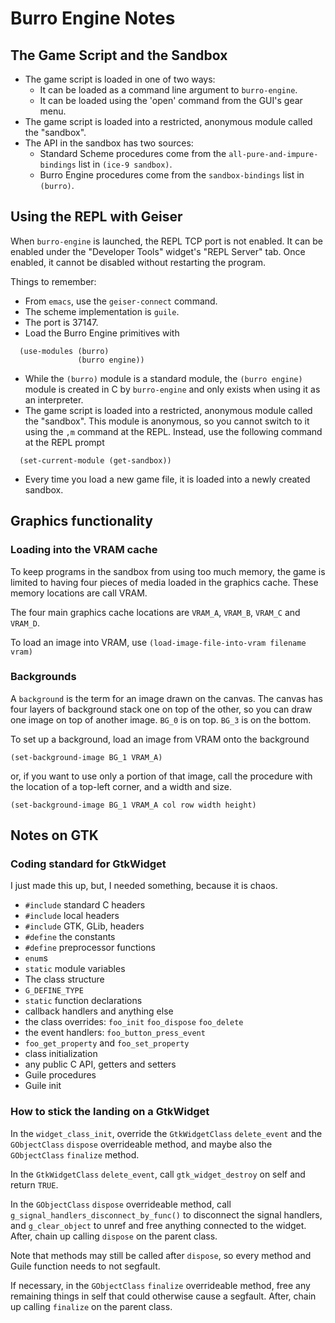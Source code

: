 # Burro Engine Notes

## The Game Script and the Sandbox

* The game script is loaded in one of two ways:
  * It can be loaded as a command line argument to `burro-engine`.
  * It can be loaded using the 'open' command from the GUI's gear menu.
* The game script is loaded into a restricted, anonymous module called
  the "sandbox". 
* The API in the sandbox has two sources:
  * Standard Scheme procedures come from the
    `all-pure-and-impure-bindings` list in `(ice-9 sandbox)`.
  * Burro Engine procedures come from the `sandbox-bindings` list in
    `(burro)`.

## Using the REPL with Geiser

When `burro-engine` is launched, the REPL TCP port is not enabled.  It
can be enabled under the "Developer Tools" widget's "REPL Server" tab.
Once enabled, it cannot be disabled without restarting the program.

Things to remember:

- From `emacs`, use the `geiser-connect` command.
- The scheme implementation is `guile`.
- The port is 37147.
- Load the Burro Engine primitives with

````
  (use-modules (burro)
               (burro engine))
````

- While the `(burro)` module is a standard module, the `(burro
  engine)` module is created in C by `burro-engine` and only exists
  when using it as an interpreter.
- The game script is loaded into a restricted, anonymous module called
  the "sandbox".  This module is anonymous, so you cannot switch to it
  using the `,m` command at the REPL.  Instead, use the following
  command at the REPL prompt

````
  (set-current-module (get-sandbox))
````

- Every time you load a new game file, it is loaded into a newly
  created sandbox.

## Graphics functionality

### Loading into the VRAM cache

To keep programs in the sandbox from using too much memory,
the game is limited to having four pieces of media loaded in
the graphics cache.  These memory locations are call VRAM.

The four main graphics cache locations are `VRAM_A`, `VRAM_B`, `VRAM_C`
and `VRAM_D`.

To load an image into VRAM, use `(load-image-file-into-vram filename vram)`

### Backgrounds

A `background` is the term for an image drawn on the canvas.  The
canvas has four layers of background stack one on top of the other, so
you can draw one image on top of another image. `BG_0` is on top.
`BG_3` is on the bottom.

To set up a background, load an image from VRAM onto the background

    (set-background-image BG_1 VRAM_A)

or, if you want to use only a portion of that image, call the procedure
with the location of a top-left corner, and a width and size.

    (set-background-image BG_1 VRAM_A col row width height)


## Notes on GTK

### Coding standard for GtkWidget

I just made this up, but, I needed something, because it is chaos.

- `#include` standard C headers
- `#include` local headers
- `#include` GTK, GLib, headers
- `#define` the constants
- `#define` preprocessor functions
- `enum`s
- `static` module variables
- The class structure
- `G_DEFINE_TYPE`
- `static` function declarations
- callback handlers and anything else
- the class overrides: `foo_init` `foo_dispose` `foo_delete`
- the event handlers: `foo_button_press_event`
- `foo_get_property` and `foo_set_property`
- class initialization
- any public C API, getters and setters
- Guile procedures
- Guile init

### How to stick the landing on a GtkWidget

In the `widget_class_init`, override the `GtkWidgetClass`
`delete_event` and the `GObjectClass` `dispose` overrideable method,
and maybe also the `GObjectClass` `finalize` method.

In the `GtkWidgetClass` `delete_event`, call `gtk_widget_destroy` on
self and return `TRUE`.

In the `GObjectClass` `dispose` overrideable method, call
`g_signal_handlers_disconnect_by_func()` to disconnect the signal
handlers, and `g_clear_object` to unref and free anything connected to
the widget.  After, chain up calling `dispose` on the parent class.

Note that methods may still be called after `dispose`, so every method
and Guile function needs to not segfault.

If necessary, in the `GObjectClass` `finalize` overrideable method,
free any remaining things in self that could otherwise cause a
segfault. After, chain up calling `finalize` on the parent class.
